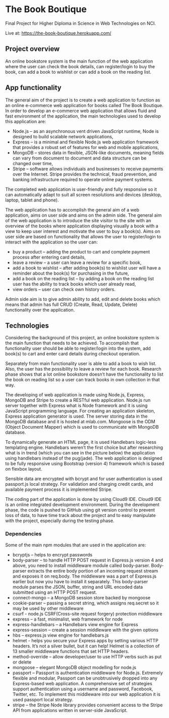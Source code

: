 # The Book Boutique

Final Project for Higher Diploma in Science in Web Technologies on NCI.

Live at: https://the-book-boutique.herokuapp.com/

## Project overview

An online bookstore system is the main function of the web application where the user can check the book details, can register/login to buy the book, can add a book to wishlist or can add a book on the reading list.

## App functionality

The general aim of the project is to create a web application to function as an online e-commerce web application for books called The Book Boutique. In order to develop an e-commerce web application that allows fluid and fast environment of the application, the main technologies used to develop this application are:

- Node.js – as an asynchronous vent driven JavaScript runtime, Node is designed to build scalable network applications,
- Express – is a minimal and flexible Node.js web application framework that provides a robust set of features for web and mobile applications,
- MongoDB – stores data in flexible, JSON-like documents, meaning fields can vary from document to document and data structure can be changed over time,
- Stripe – software allows individuals and businesses to receive payments over the Internet. Stripe provides the technical, fraud prevention, and banking infrastructure required to operate online payment systems.

The completed web application is user-friendly and fully responsive so it can automatically adapt to suit all screen resolutions and devices (desktop, laptop, tablet and phone).

The web application has to accomplish the general aim of a web application, aims on user side and aims on the admin side. The general aim of the web application is to introduce the site visitor to the site with an overview of the books where application displaying visually a book with a view to keep user interest and motivate the user to buy a book(s). Aims on user side are based on functionality that allows the user to register/login to interact with the application so the user can:

- buy a product – adding the product to cart and complete payment process after entering card details,
- leave a review – a user can leave a review for a specific book,
- add a book to wishlist – after adding book(s) to wishlist user will have a reminder about the book(s) for purchasing in the future,
- add a book on the reading list – by adding a book on the reading list user has the ability to track books which user already read,
- view orders – user can check own history orders.

Admin side aim is to give admin ability to add, edit and delete books which means that admin has full CRUD (Create, Read, Update, Delete) functionality over the application.

## Technologies

Considering the background of this project, an online bookstore system is the main function that needs to be achieved. To accomplish that functionality user should be able to register/login into the system, add book(s) to cart and enter card details during checkout operation.

Separately from main functionality user is able to add a book to wish list. Also, the user has the possibility to leave a review for each book. Research phase shows that a lot online bookstore doesn’t have the functionality to list the book on reading list so a user can track books in own collection in that way.

The developing of web application is made using Node.js, Express, MongoDB and Stripe to create a RESTful web application. Node.js run server together with Express what is Node framework and it is using JavaScript programming language. For creating an application skeleton, Express application generator is used. The server storing data in the MongoDB database and it is hosted at mlab.com. Mongoose is the ODM (Object Document Mapper) which is used to communicate with MongoDB database.

To dynamically generate an HTML page, it is used Handlebars logic-less templating engine. Handlebars weren’t the first choice but after researching what is in trend (which you can see in the picture below) the application using handlebars instead of the pug(jade). The web application is designed to be fully responsive using Bootstrap (version 4) framework which is based on flexbox layout.

Sensible data are encrypted with bcrypt and for user authentication is used passport.js local strategy. For validation and charging credit cards, and available payment process it is implemented Stripe.

The coding part of the application is done by using Cloud9 IDE. Cloud9 IDE is an online integrated development environment. During the development phase, the code is pushed to GitHub using git version control to prevent loss of data, to have time track about the project and to easy manipulate with the project, especially during the testing phase.

### Dependencies

Some of the main npm modules that are used in the application are:

- bcryptjs – helps to encrypt passwords
- body-parser – to handle HTTP POST request in Express.js version 4 and above, you need to install middleware module called body-parser. Body-parser extracts the entire body portion of an incoming request stream and exposes it on req.body. The middleware was a part of Express.js earlier but now you have to install it separately. This body-parser module parses the JSON, buffer, string and URL encoded data submitted using an HTTP POST request.
- connect-mongo – a MongoDB session store backed by mongoose
- cookie-parser – passing a secret string, which assigns req.secret so it may be used by other middleware
- csurf - node.js CSRF(Cross-site request forgery) protection middleware
- express – a fast, minimalist, web framework for node
- express-handlebars – a Handlebars view engine for Express
- express-session – create a session middleware with the given options
- hbs – express.js view engine for handlebars.js
- helmet - helps you secure your Express apps by setting various HTTP headers. It’s not a silver bullet, but it can help! Helmet is a collection of 13 smaller middleware functions that set HTTP headers.
- method-override – allow developer/user to use HTTP verbs such as put or delete
- mongoose – elegant MongoDB object modelling for node.js
- passport – Passport is authentication middleware for Node.js. Extremely flexible and modular, Passport can be unobtrusively dropped into any Express-based web application. A comprehensive set of strategies support authentication using a username and password, Facebook, Twitter, etc. To implement this middleware into our web application it is used passport local strategy.
- stripe – the Stripe Node library provides convenient access to the Stripe API from applications written in server-side JavaScript.
